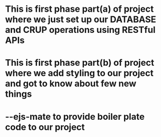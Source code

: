 # This is first phase part(a) of project where we just set up our DATABASE and CRUP operations using RESTful APIs

# This is first phase part(b) of project where we add styling to our project and got to know about few new things
# --ejs-mate to provide boiler plate code to our project